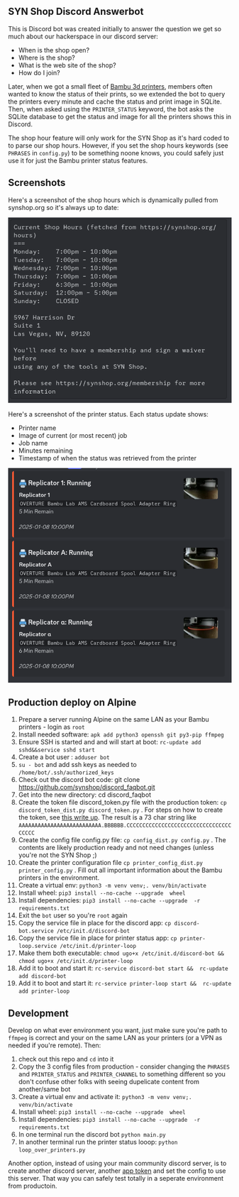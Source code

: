 ## SYN Shop Discord Answerbot

This is Discord bot was created initially to answer the question we get so much about our hackerspace in our discord server:
* When is the shop open?
* Where is the shop?
* What is the web site of the shop?
* How do I join?

Later, when we got a small fleet of [Bambu 3d printers](https://bambulab.com/en-us/x1), members often wanted to know the status of their prints, so we extended the bot to query the printers every minute and cache the status and print image in SQLite.  Then, when asked using the `PRINTER_STATUS` keyword, the bot asks the SQLite database to get the status and image for all the printers shows this in Discord.

The shop hour feature will only work for the SYN Shop as it's hard coded to to parse our shop hours.  However, if you set the shop hours keywords (see `PHRASES` in `config.py`) to be something noone knows, you could safely just use it for just the Bambu printer status features.

## Screenshots

Here's a screenshot of the shop hours which is dynamically pulled from synshop.org so it's always up to date:

![ASCII table showing SYN Shop hours , URL and address](./shop.hours.png)

Here's a screenshot of the printer status.  Each status update shows:
* Printer name
* Image of current (or most recent) job
* Job name
* Minutes remaining
* Timestamp of when the status was retrieved from the printer

![Screenshot of 3 embed's in Discrod showing the status of the 3 printers including printer name, job name, remaining minutes and date of status](./printer.status.png)


## Production deploy on Alpine

1. Prepare a server running Alpine on the same LAN as your Bambu printers - login as `root`
2. Install needed software: `apk add python3 openssh git py3-pip ffmpeg`
3. Ensure SSH is started and and will start at boot: `rc-update add sshd&&service sshd start`
4. Create a bot user : `adduser bot`
5. `su - bot` and add ssh keys as needed to `/home/bot/.ssh/authorized_keys`
6. Check out the discord bot code: git clone https://github.com/synshop/discord_faqbot.git
7. Get into the new directory: cd discord_faqbot
8. Create the token file discord_token.py file with the production token: `cp discord_token_dist.py discord_token.py` . For steps on how to create the token, see [this write up](https://realpython.com/how-to-make-a-discord-bot-python/#creating-an-application).  The result is a 73 char string like `AAAAAAAAAAAAAAAAAAAAAAAAAA.BBBBBB.CCCCCCCCCCCCCCCCCCCCCCCCCCCCCCCCCCCCCC`
9. Create the config file config.py file: `cp config_dist.py config.py` . The contents are likely production ready and not need changes (unless you're not the SYN Shop ;)
10. Create the printer configuration file `cp printer_config_dist.py printer_config.py` .  Fill out all important information about the Bambu printers in the environment.
11. Create a virtual env: `python3 -m venv venv;. venv/bin/activate`
12. Install wheel: `pip3 install --no-cache --upgrade  wheel`
13. Install dependencies: `pip3 install --no-cache --upgrade  -r requirements.txt`
14. Exit the `bot` user so you're `root` again
15. Copy the service file in place for the discord app: `cp discord-bot.service /etc/init.d/discord-bot`
16. Copy the service file in place for printer status app: `cp printer-loop.service /etc/init.d/printer-loop`
17. Make them both executable: `chmod ugo+x /etc/init.d/discord-bot && chmod ugo+x /etc/init.d/printer-loop` 
18. Add it to boot and start it: `rc-service discord-bot start &&  rc-update add discord-bot`
19. Add it to boot and start it: `rc-service printer-loop start &&  rc-update add printer-loop`

## Development

Develop on what ever environment you want, just make sure you're path to `ffmpeg` is correct and your on the same LAN as your printers (or a VPN as needed if you're remote).  Then:

1. check out this repo and `cd` into it
2. Copy the 3 config files from production - consider changing the `PHRASES` and `PRINTER_STATUS` and `PRINTER_CHANNEL` to something different so you don't confuse other folks with seeing dupelicate content from another/same bot
3. Create a virtual env and activate it: `python3 -m venv venv;. venv/bin/activate`
4. Install wheel: `pip3 install --no-cache --upgrade  wheel`
5. Install dependencies: `pip3 install --no-cache --upgrade  -r requirements.txt`
6. In one terminal run the discord bot `python main.py`
7. In another terminal run the printer status looop: `python loop_over_printers.py`

Another option, instead of using your main community discord server, is to create another discord server, another [app token](https://realpython.com/how-to-make-a-discord-bot-python/#creating-an-application) and set the config to use this server.  That way you can safely test totally in a seperate environment from productoin.